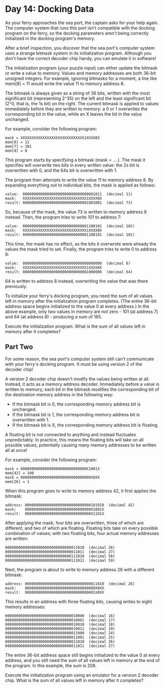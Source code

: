 # Day 14: Docking Data

As your ferry approaches the sea port, the captain asks for your help again. The computer system that runs this port isn't compatible with the docking program on the ferry, so the docking parameters aren't being correctly initialized in the docking program's memory.

After a brief inspection, you discover that the sea port's computer system uses a strange bitmask system in its initialization program. Although you don't have the correct decoder chip handy, you can emulate it in software!

The initialization program (your puzzle input) can either update the bitmask or write a value to memory. Values and memory addresses are both 36-bit unsigned integers. For example, ignoring bitmasks for a moment, a line like mem[8] = 11 would write the value 11 to memory address 8.

The bitmask is always given as a string of 36 bits, written with the most significant bit (representing 2^35) on the left and the least significant bit (2^0, that is, the 1s bit) on the right. The current bitmask is applied to values immediately before they are written to memory: a 0 or 1 overwrites the corresponding bit in the value, while an X leaves the bit in the value unchanged.

For example, consider the following program:

```
mask = XXXXXXXXXXXXXXXXXXXXXXXXXXXXX1XXXX0X
mem[8] = 11
mem[7] = 101
mem[8] = 0
```

This program starts by specifying a bitmask (mask = ....). The mask it specifies will overwrite two bits in every written value: the 2s bit is overwritten with 0, and the 64s bit is overwritten with 1.

The program then attempts to write the value 11 to memory address 8. By expanding everything out to individual bits, the mask is applied as follows:

```
value:  000000000000000000000000000000001011  (decimal 11)
mask:   XXXXXXXXXXXXXXXXXXXXXXXXXXXXX1XXXX0X
result: 000000000000000000000000000001001001  (decimal 73)
```

So, because of the mask, the value 73 is written to memory address 8 instead. Then, the program tries to write 101 to address 7:

```
value:  000000000000000000000000000001100101  (decimal 101)
mask:   XXXXXXXXXXXXXXXXXXXXXXXXXXXXX1XXXX0X
result: 000000000000000000000000000001100101  (decimal 101)
```

This time, the mask has no effect, as the bits it overwrote were already the values the mask tried to set. Finally, the program tries to write 0 to address 8:

```
value:  000000000000000000000000000000000000  (decimal 0)
mask:   XXXXXXXXXXXXXXXXXXXXXXXXXXXXX1XXXX0X
result: 000000000000000000000000000001000000  (decimal 64)
```

64 is written to address 8 instead, overwriting the value that was there previously.

To initialize your ferry's docking program, you need the sum of all values left in memory after the initialization program completes. (The entire 36-bit address space begins initialized to the value 0 at every address.) In the above example, only two values in memory are not zero - 101 (at address 7) and 64 (at address 8) - producing a sum of 165.

Execute the initialization program. What is the sum of all values left in memory after it completes?

## Part Two
For some reason, the sea port's computer system still can't communicate with your ferry's docking program. It must be using version 2 of the decoder chip!

A version 2 decoder chip doesn't modify the values being written at all. Instead, it acts as a memory address decoder. Immediately before a value is written to memory, each bit in the bitmask modifies the corresponding bit of the destination memory address in the following way:

- If the bitmask bit is 0, the corresponding memory address bit is unchanged.
- If the bitmask bit is 1, the corresponding memory address bit is overwritten with 1.
- If the bitmask bit is X, the corresponding memory address bit is floating.

A floating bit is not connected to anything and instead fluctuates unpredictably. In practice, this means the floating bits will take on all possible values, potentially causing many memory addresses to be written all at once!

For example, consider the following program:

```
mask = 000000000000000000000000000000X1001X
mem[42] = 100
mask = 00000000000000000000000000000000X0XX
mem[26] = 1
```

When this program goes to write to memory address 42, it first applies the bitmask:

```
address: 000000000000000000000000000000101010  (decimal 42)
mask:    000000000000000000000000000000X1001X
result:  000000000000000000000000000000X1101X
```

After applying the mask, four bits are overwritten, three of which are different, and two of which are floating. Floating bits take on every possible combination of values; with two floating bits, four actual memory addresses are written:

```
000000000000000000000000000000011010  (decimal 26)
000000000000000000000000000000011011  (decimal 27)
000000000000000000000000000000111010  (decimal 58)
000000000000000000000000000000111011  (decimal 59)
```

Next, the program is about to write to memory address 26 with a different bitmask:

```
address: 000000000000000000000000000000011010  (decimal 26)
mask:    00000000000000000000000000000000X0XX
result:  00000000000000000000000000000001X0XX
```

This results in an address with three floating bits, causing writes to eight memory addresses:

```
000000000000000000000000000000010000  (decimal 16)
000000000000000000000000000000010001  (decimal 17)
000000000000000000000000000000010010  (decimal 18)
000000000000000000000000000000010011  (decimal 19)
000000000000000000000000000000011000  (decimal 24)
000000000000000000000000000000011001  (decimal 25)
000000000000000000000000000000011010  (decimal 26)
000000000000000000000000000000011011  (decimal 27)
```

The entire 36-bit address space still begins initialized to the value 0 at every address, and you still need the sum of all values left in memory at the end of the program. In this example, the sum is 208.

Execute the initialization program using an emulator for a version 2 decoder chip. What is the sum of all values left in memory after it completes?
